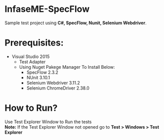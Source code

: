 # InfaseME-SpecFlow
Sample test project using **C#, SpecFlow, Nunit, Selenium Webdriver**.

# Prerequisites:
* Visual Studio 2015
  * Test Adapter
  * Using Nuget Pakege Manager To Install Below:
    * SpecFlow 2.3.2
    * NUnit 3.10.1
    * Selenium Webdriver 3.11.2
    * Selenium ChromeDriver 2.38.0


# How to Run?
Use Test Explorer Window to Run the tests<br />
**Note:** If the Test Explorer Window not opened go to **Test > Windows > Test Explorer**
